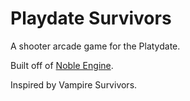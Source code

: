 # Playdate Survivors
A shooter arcade game for the Platydate.

Built off of [Noble Engine](https://github.com/NobleRobot/NobleEngine).

Inspired by Vampire Survivors.
